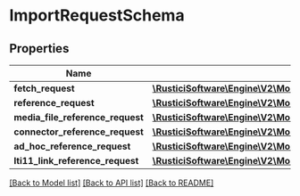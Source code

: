 # ImportRequestSchema

## Properties
Name | Type | Description | Notes
------------ | ------------- | ------------- | -------------
**fetch_request** | [**\RusticiSoftware\Engine\V2\Model\ImportFetchRequestSchema**](ImportFetchRequestSchema.md) |  | [optional] 
**reference_request** | [**\RusticiSoftware\Engine\V2\Model\ImportReferenceRequestSchema**](ImportReferenceRequestSchema.md) |  | [optional] 
**media_file_reference_request** | [**\RusticiSoftware\Engine\V2\Model\ImportMediaFileReferenceRequestSchema**](ImportMediaFileReferenceRequestSchema.md) |  | [optional] 
**connector_reference_request** | [**\RusticiSoftware\Engine\V2\Model\ImportConnectorRequestSchema**](ImportConnectorRequestSchema.md) |  | [optional] 
**ad_hoc_reference_request** | [**\RusticiSoftware\Engine\V2\Model\ImportAdHocReferenceRequestSchema**](ImportAdHocReferenceRequestSchema.md) |  | [optional] 
**lti11_link_reference_request** | [**\RusticiSoftware\Engine\V2\Model\ImportLti11LinkReferenceRequestSchema**](ImportLti11LinkReferenceRequestSchema.md) |  | [optional] 

[[Back to Model list]](../README.md#documentation-for-models) [[Back to API list]](../README.md#documentation-for-api-endpoints) [[Back to README]](../README.md)


